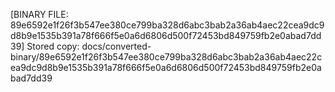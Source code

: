 [BINARY FILE: 89e6592e1f26f3b547ee380ce799ba328d6abc3bab2a36ab4aec22cea9dc9d8b9e1535b391a78f666f5e0a6d6806d500f72453bd849759fb2e0abad7dd39]
Stored copy: docs/converted-binary/89e6592e1f26f3b547ee380ce799ba328d6abc3bab2a36ab4aec22cea9dc9d8b9e1535b391a78f666f5e0a6d6806d500f72453bd849759fb2e0abad7dd39
